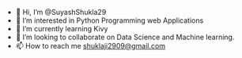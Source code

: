 - 👋 Hi, I’m @SuyashShukla29
- 👀 I’m interested in Python Programming web Applications
- 🌱 I’m currently learning Kivy
- 💞️ I’m looking to collaborate on Data Science and Machine learning.
- 📫 How to reach me shuklaji2909@gmail.com

<!---
SuyashShukla29/SuyashShukla29 is a ✨ special ✨ repository because its `README.md` (this file) appears on your GitHub profile.
You can click the Preview link to take a look at your changes.
--->


